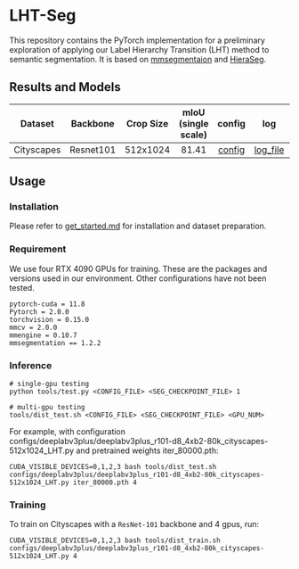 # LHT-Seg

This repository contains the PyTorch implementation for a preliminary exploration of applying our Label Hierarchy Transition (LHT) method to semantic segmentation. It is based on [mmsegmentaion](https://github.com/open-mmlab/mmsegmentation) and [HieraSeg](https://github.com/lingorX/HieraSeg/tree/main/Pytorch).

## Results and Models

| Dataset | Backbone | Crop Size | mIoU (single scale) | config | log | model |
| :---: | :---: | :---: | :---: | :---: | :---: | :---: |
| Cityscapes | Resnet101 | 512x1024 | 81.41 | [config](configs/deeplabv3plus/deeplabv3plus_r101-d8_4xb2-80k_cityscapes-512x1024_LHT.py) | [log_file](https://github.com/renzhenwang/LHT-Seg/releases/download/v1.0/20250831_112054.log) | [weights](https://github.com/renzhenwang/LHT-Seg/releases/download/v1.0/iter_80000.pth) |


## Usage

### Installation 

Please refer to [get_started.md](https://github.com/open-mmlab/mmsegmentation/blob/master/docs/en/get_started.md#installation) for installation and dataset preparation.

### Requirement 

We use four RTX 4090 GPUs for training. These are the packages and versions used in our environment. 
Other configurations have not been tested.

```
pytorch-cuda = 11.8
Pytorch = 2.0.0 
torchvision = 0.15.0
mmcv = 2.0.0
mmengine = 0.10.7
mmsegmentation == 1.2.2

```

### Inference
```
# single-gpu testing
python tools/test.py <CONFIG_FILE> <SEG_CHECKPOINT_FILE> 1

# multi-gpu testing
tools/dist_test.sh <CONFIG_FILE> <SEG_CHECKPOINT_FILE> <GPU_NUM>
```

For example, with configuration configs/deeplabv3plus/deeplabv3plus_r101-d8_4xb2-80k_cityscapes-512x1024_LHT.py and pretrained weights iter_80000.pth:

```
CUDA_VISIBLE_DEVICES=0,1,2,3 bash tools/dist_test.sh configs/deeplabv3plus/deeplabv3plus_r101-d8_4xb2-80k_cityscapes-512x1024_LHT.py iter_80000.pth 4
```

### Training

To train on Cityscapes with a `ResNet-101` backbone and 4 gpus, run:
```
CUDA_VISIBLE_DEVICES=0,1,2,3 bash tools/dist_train.sh configs/deeplabv3plus/deeplabv3plus_r101-d8_4xb2-80k_cityscapes-512x1024_LHT.py 4
```

